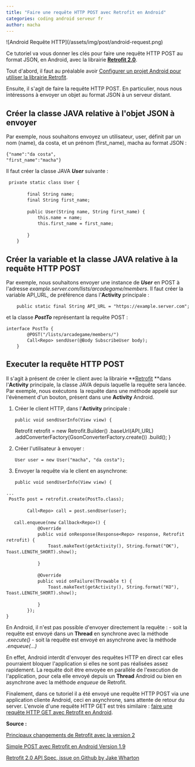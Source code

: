 ```yaml
---
title: "Faire une requête HTTP POST avec Retrofit en Android"
categories: coding android serveur fr
author: macha
---
```


<div class="text-center lead" markdown="1">
  ![Android Requête HTTP](/assets/img/post/android-request.png)
</div>

Ce tutoriel va vous donner les clés pour faire une requête HTTP POST au format
JSON, en Android, avec la librairie [**Retrofit 2.0**](http://square.github.io/retrofit/).

Tout d'abord, il faut au préalable avoir [Configurer un projet Android pour utiliser la librairie Retrofit](utiliser-la-librairie-retrofit-dans-une-application-android/).

Ensuite, il s'agit de faire la requête HTTP POST. En particulier, nous nous intéressons à envoyer un objet au format JSON à un serveur distant.

## Créer la classe JAVA relative à l'objet JSON à envoyer

Par exemple, nous souhaitons envoyez un utilisateur, user, définit par un nom (name), da costa, et un prénom (first_name), macha au format JSON :


    {"name":"da costa",
    "first_name":"macha"}

Il faut créer la classe JAVA **_User_** suivante :


     private static class User {

            final String name;
            final String first_name;

            public User(String name, String first_name) {
                this.name = name;
                this.first_name = first_name;

            }
        }


## Créer la variable et la classe JAVA relative à la requête HTTP POST

Par exemple, nous souhaitons envoyer une instance de **_User_** en POST à l'adresse _example.server.com/lists/arcadegame/members_. Il faut créer la variable API_URL, de préférence dans l'**Activity** principale :


        public static final String API_URL = "https://example.server.com";


et la classe **_PostTo_** représentant la requête POST :


    interface PostTo {
            @POST("/lists/arcadegame/members/")
            Call<Repo> sendUser(@Body SubscribeUser body);
        }

## Executer la requête HTTP POST

Il s'agit à présent de créer le client avec la librairie **[Retrofit](http://square.github.io/retrofit/) **dans l'**Activity** principale, la classe JAVA depuis laquelle la requête sera lancée. Par exemple, nous exécutons  la requête dans une méthode appelé sur l'évènement d'un bouton, présent dans une **Activity** Android.

  1. Créer le client HTTP, dans l'**Activity** principale :

         public void sendUserInfo(View view) {
     Retrofit retrofit = new Retrofit.Builder()
                    .baseUrl(API_URL)
                    .addConverterFactory(GsonConverterFactory.create())
                    .build();
    }


  2. Créer l'utilisateur à envoyer :

         User user = new User("macha", "da costa");


  3. Envoyer la requête via le client en asynchrone:

         public void sendUserInfo(View view) {
    ...
     PostTo post = retrofit.create(PostTo.class);

            Call<Repo> call = post.sendUser(user);

       call.enqueue(new Callback<Repo>() {
                @Override
                public void onResponse(Response<Repo> response, Retrofit retrofit) {
                    Toast.makeText(getActivity(), String.format("OK"), Toast.LENGTH_SHORT).show();

                }

                @Override
                public void onFailure(Throwable t) {
                    Toast.makeText(getActivity(), String.format("KO"), Toast.LENGTH_SHORT).show();

                }
            });
    }


En Android, il n'est pas possible d'envoyer directement la requête : \- soit la requête est envoyé dans un **Thread** en synchrone avec la méthode _.execute()_ \- soit la requête est envoyé en asynchrone avec la méthode _.enqueue(...)_

En effet, Android interdit d'envoyer des requêtes HTTP en direct car elles pourraient bloquer l'application si elles ne sont pas réalisées assez rapidement. La requête doit être envoyée en parallèle de l'execution de l'application, pour cela elle envoyé depuis un **Thread** Android ou bien en asynchrone avec la méthode _enqueue_ de Retrofit.

Finalement, dans ce tutoriel il a été envoyé une requête HTTP POST via une application cliente Android, ceci en asynchrone, sans attente de retour du server. L'envoie d'une requête HTTP GET est très similaire : [faire une requête HTTP GET avec Retrofit en Android](/requete-http-get-retrofit-android/).

**Source :**

[Principaux changements de Retrofit avec la version 2](http://inthecheesefactory.com/blog/retrofit-2.0/en)

[Simple POST avec Retrofit en Android Version 1.9](http://codepen.io/asommer70/post/retrofit-and-post)

[Retrofit 2.0 API Spec, issue on Github by Jake Wharton](https://github.com/square/retrofit/issues/297)
